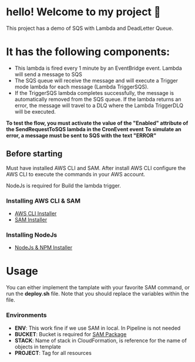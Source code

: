 # hello! Welcome to my project 🚀

This project has a demo of SQS with Lambda and DeadLetter Queue.

# It has the following components:
- This lambda is fired every 1 minute by an EventBridge event. Lambda will send a message to SQS
- The SQS queue will receive the message and will execute a Trigger mode lambda for each message (Lambda TriggerSQS).
- If the TriggerSQS lambda completes successfully, the message is automatically removed from the SQS queue. If the lambda returns an error, the message will travel to a DLQ where the Lambda TriggerDLQ will be executed.

**To test the flow, you must activate the value of the "Enabled" attribute of the SendRequestToSQS lambda in the CronEvent event**
**To simulate an error, a message must be sent to SQS with the text "ERROR"**

## Before starting
Must have installed AWS CLI and SAM. After install AWS CLI configure the AWS CLI to execute the commands in your AWS account.

NodeJs is required for Build the lambda trigger.

### Installing AWS CLI & SAM
- [AWS CLI Installer](https://docs.aws.amazon.com/es_es/cli/latest/userguide/cli-chap-install.html)
- [SAM Installer](https://docs.aws.amazon.com/serverless-application-model/latest/developerguide/serverless-sam-cli-install.html)

### Installing NodeJs
- [NodeJs & NPM Installer](https://nodejs.org/en/)

# Usage
You can either implement the tamplate with your favorite SAM command, or run the **deploy.sh** file. Note that you should replace the variables within the file.

### Environments
- **ENV**: This work fine if we use SAM in local. In Pipeline is not needed
- **BUCKET**: Bucket is required for [SAM Package](https://docs.aws.amazon.com/serverless-application-model/latest/developerguide/sam-cli-command-reference-sam-package.html)
- **STACK**: Name of stack in CloudFormation, is reference for the name of objects in template
- **PROJECT**: Tag for all resources